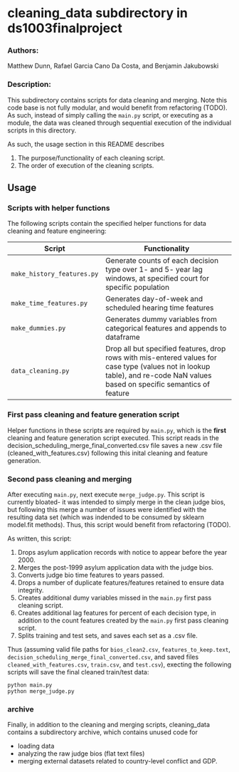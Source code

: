 # cleaning_data subdirectory in ds1003finalproject
### Authors:
Matthew Dunn, Rafael Garcia Cano Da Costa, and Benjamin Jakubowski
### Description:
This subdirectory contains scripts for data cleaning and merging. Note this code base is not fully modular, and would benefit from refactoring (TODO). As such, instead of simply calling the ```main.py``` script, or executing as a module, the data was cleaned through sequential execution of the individual scripts in this directory.

As such, the usage section in this README describes
1. The purpose/functionality of each cleaning script.
2. The order of execution of the cleaning scripts.

## Usage

### Scripts with helper functions

The following scripts contain the specified helper functions for data cleaning and feature engineering:

|Script         | Functionality|
| --------------| -------------|
|`make_history_features.py` | Generate counts of each decision type over 1- and 5- year lag windows, at specified court for specific population|
|`make_time_features.py` | Generates day-of-week and scheduled hearing time features|
|`make_dummies.py` | Generates dummy variables from categorical features and appends to dataframe|
|`data_cleaning.py` | Drop all but specified features, drop rows with mis-entered values for case type (values not in lookup table), and re-code NaN values based on specific semantics of feature|

### First pass cleaning and feature generation script

Helper functions in these scripts are required by `main.py`, which is the **first** cleaning and feature generation script executed. This script reads in the decision_scheduling_merge_final_converted.csv file saves a new .csv file (cleaned_with_features.csv) following this inital cleaning and feature generation.

### Second pass cleaning and merging

After executing `main.py`, next execute `merge_judge.py`. This script is currently bloated- it was intended to simply merge in the clean judge bios, but following this merge a number of issues were identified with the resulting data set (which was indended to be consumed by sklearn model.fit methods). Thus, this script would benefit from refactoring (TODO).

As written, this script:
1. Drops asylum application records with notice to appear before the year 2000.
2. Merges the post-1999 asylum application data with the judge bios.
3. Converts judge bio time features to years passed.
4. Drops a number of duplicate features/features retained to ensure data integrity.
5. Creates additional dumy variables missed in the `main.py` first pass cleaning script.
6. Creates additional lag features for percent of each decision type, in addition to the count features created by the `main.py` first pass cleaning script.
7. Splits training and test sets, and saves each set as a .csv file.

Thus (assuming valid file paths for `bios_clean2.csv`, `features_to_keep.text`, `decision_scheduling_merge_final_converted.csv`, and saved files `cleaned_with_features.csv`, `train.csv`, and `test.csv`), execting the following scripts will save the final cleaned train/test data:

```
python main.py
python merge_judge.py
```

### archive
Finally, in addition to the cleaning and merging scripts, cleaning_data contains a subdirectory archive, which contains unused code for
- loading data
- analyzing the raw judge bios (flat text files)
- merging external datasets related to country-level conflict and GDP.




